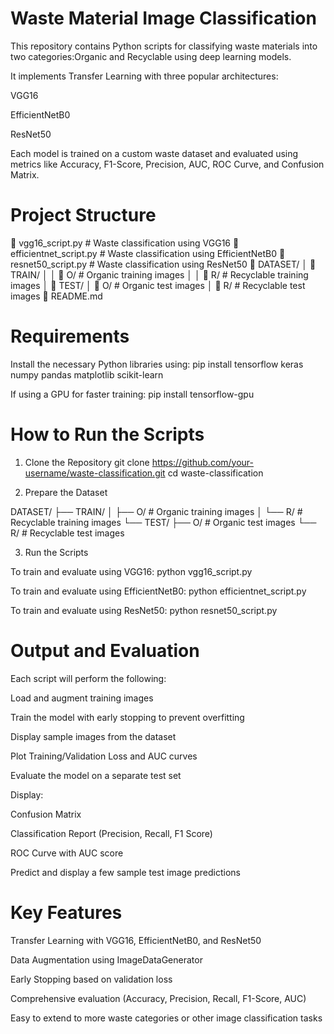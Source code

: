 # Waste Material Image Classification

This repository contains Python scripts for classifying waste materials into two categories:Organic and Recyclable using deep learning models.

It implements Transfer Learning with three popular architectures:

VGG16

EfficientNetB0

ResNet50

Each model is trained on a custom waste dataset and evaluated using metrics like Accuracy, F1-Score, Precision, AUC, ROC Curve, and Confusion Matrix.

# Project Structure 
🔺 vgg16_script.py         # Waste classification using VGG16
🔺 efficientnet_script.py  # Waste classification using EfficientNetB0
🔺 resnet50_script.py      # Waste classification using ResNet50
🔺 DATASET/
│   🔺 TRAIN/
│   │   🔺 O/              # Organic training images
│   │   🔺 R/              # Recyclable training images
│   🔺 TEST/
│       🔺 O/              # Organic test images
│       🔺 R/              # Recyclable test images
🔺 README.md

# Requirements
Install the necessary Python libraries using:
pip install tensorflow keras numpy pandas matplotlib scikit-learn

If using a GPU for faster training:
pip install tensorflow-gpu

# How to Run the Scripts

1. Clone the Repository
git clone https://github.com/your-username/waste-classification.git
cd waste-classification


2. Prepare the Dataset

DATASET/
├── TRAIN/
│   ├── O/    # Organic training images
│   └── R/    # Recyclable training images
└── TEST/
    ├── O/    # Organic test images
    └── R/    # Recyclable test images

3. Run the Scripts

To train and evaluate using VGG16: python vgg16_script.py

To train and evaluate using EfficientNetB0: python efficientnet_script.py

To train and evaluate using ResNet50: python resnet50_script.py

# Output and Evaluation

Each script will perform the following:

Load and augment training images

Train the model with early stopping to prevent overfitting

Display sample images from the dataset

Plot Training/Validation Loss and AUC curves

Evaluate the model on a separate test set

Display:

Confusion Matrix

Classification Report (Precision, Recall, F1 Score)

ROC Curve with AUC score

Predict and display a few sample test image predictions


#  Key Features

Transfer Learning with VGG16, EfficientNetB0, and ResNet50

Data Augmentation using ImageDataGenerator

Early Stopping based on validation loss

Comprehensive evaluation (Accuracy, Precision, Recall, F1-Score, AUC)

Easy to extend to more waste categories or other image classification tasks